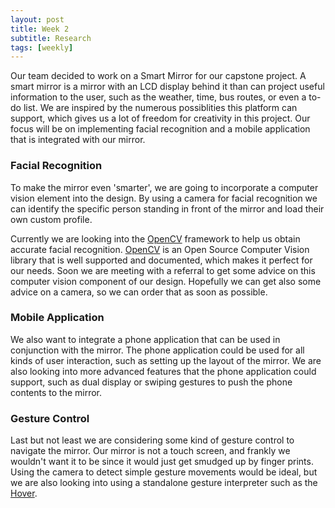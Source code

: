 ```yaml
---
layout: post
title: Week 2
subtitle: Research
tags: [weekly]
---
```


Our team decided to work on a Smart Mirror for our capstone project. A smart mirror is a mirror with an LCD display behind it than can project useful information to the user, such as the weather, time, bus routes, or even a to-do list. We are inspired by the numerous possiblities this platform can support, which gives us a lot of freedom for creativity in this project. Our focus will be on implementing facial recognition and a mobile application that is integrated with our mirror.

### Facial Recognition
To make the mirror even 'smarter', we are going to incorporate a computer vision element into the design. By using a camera for facial recognition we can identify the specific person standing in front of the mirror and load their own custom profile.

Currently we are looking into the [OpenCV](http://opencv.org/) framework to help us obtain accurate facial recognition. [OpenCV](http://opencv.org/) is an Open Source Computer Vision library that is well supported and documented, which makes it perfect for our needs. Soon we are meeting with a referral to get some advice on this computer vision component of our design. Hopefully we can get also some advice on a camera, so we can order that as soon as possible.

### Mobile Application
We also want to integrate a phone application that can be used in conjunction with the mirror. The phone application could be used for all kinds of user interaction, such as setting up the layout of the mirror. We are also looking into more advanced features that the phone application could support, such as dual display or swiping gestures to push the phone contents to the mirror. 

### Gesture Control
Last but not least we are considering some kind of gesture control to navigate the mirror. Our mirror is not a touch screen, and frankly we wouldn't want it to be since it would just get smudged up by finger prints. Using the camera to detect simple gesture movements would be ideal, but we are also looking into using a standalone gesture interpreter such as the [Hover](www.hoverlabs.co/products/hover/).
